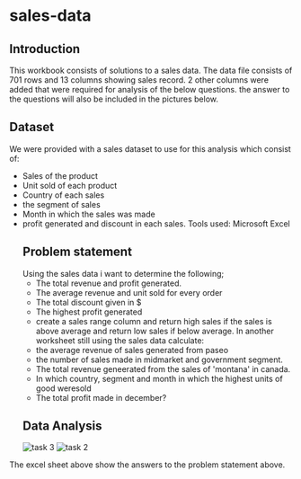 # sales-data #
## Introduction ##
This workbook consists of solutions to a sales data. The data file consists of 701 rows and 13 columns showing sales record. 2 other columns were added that were required for analysis of the below questions. the answer to the questions will also be included in the pictures below.
## Dataset ##
We were provided with a sales dataset to use for this analysis which consist of:
- Sales of the product
- Unit sold of each product
- Country of each sales
- the segment of sales
- Month in which the sales was made
- profit generated and discount in each sales.
  Tools used: Microsoft Excel
  ## Problem statement ##
  Using the sales data i want to determine the following;
  - The total revenue and profit generated.
  - The average revenue and unit sold for every order
  - The total discount given in $
  - The highest profit generated
  - create a sales range column and return high sales if the sales is above average and return low sales if below average.
    In another worksheet still using the sales data calculate:
  - the average revenue of sales generated from paseo
  - the number of sales made in midmarket and government segment.
  - The total revenue geneerated from the sales of 'montana' in canada.
  - In which country, segment and month in which the highest units of good weresold
  - The total profit made in december?
  ## Data Analysis ##
  ![task 3](https://github.com/Bukunmitaiwo/sales-data/assets/140449590/4596913d-d176-4f87-ad3d-33dd5dac2f04)
  ![task 2](https://github.com/Bukunmitaiwo/sales-data/assets/140449590/2b41bcbb-0ae8-4669-9e13-ef5746290eac)

The excel sheet above show the answers to the problem statement above.
  
